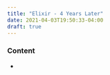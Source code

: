 ```yaml
---
title: "Elixir - 4 Years Later"
date: 2021-04-03T19:50:33-04:00
draft: true
---
```


### Content

* 